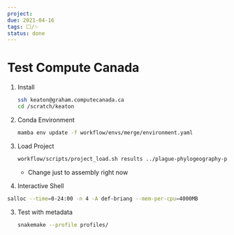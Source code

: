 ```yaml
---
project:
due: 2021-04-16
tags: ⬜/✨ 
status: done
---
```


# Test Compute Canada

1. Install
	```bash
	ssh keaton@graham.computecanada.ca
	cd /scratch/keaton
	```

1. Conda Environment
	```bash
	mamba env update -f workflow/envs/merge/environment.yaml
	```

1. Load Project
	```bash
	workflow/scripts/project_load.sh results ../plague-phylogeography-projects/main rsync
	```
	- Change just to assembly right now

1. Interactive Shell
```bash
salloc --time=0-24:00 -n 4 -A def-briang --mem-per-cpu=4000MB
```
3. Test with metadata
	```bash
	snakemake --profile profiles/
	```
